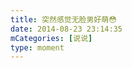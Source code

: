```yaml
---
title: 突然感觉无脸男好萌😳
date: 2014-08-23 23:14:35
mCategories: [说说]
type: moment
---
```


<div id="pics-20140823231435"></div>

<script src="/lib/moment/pics.js"></script>
<script>
var data = [
    {"link": "2014-08-23_000000.jpeg", "type": "shuoshuo"}
];
picsRender(data, "pics-20140823231435");
</script>

